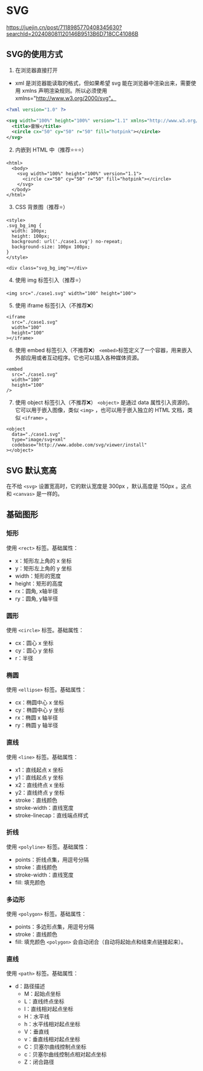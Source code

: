 # SVG
https://juejin.cn/post/7118985770408345630?searchId=202408081120146B9513B6D718CC41086B
## SVG的使用方式
1. 在浏览器直接打开
  - xml 是浏览器能读取的格式，但如果希望 svg 能在浏览器中渲染出来，需要使用 xmlns 声明渲染规则。所以必须使用 xmlns="http://www.w3.org/2000/svg"。
```svg
<?xml version="1.0" ?>

<svg width="100%" height="100%" version="1.1" xmlns="http://www.w3.org/2000/svg">
  <title>雷猴</title>
  <circle cx="50" cy="50" r="50" fill="hotpink"></circle>
</svg>
```
2. 内嵌到 HTML 中（推荐⭐⭐⭐）
```
<html>
  <body>
    <svg width="100%" height="100%" version="1.1">
      <circle cx="50" cy="50" r="50" fill="hotpink"></circle>
    </svg>
  </body>
</html>
```
3. CSS 背景图（推荐⭐）
```
<style>
.svg_bg_img {
  width: 100px;
  height: 100px;
  background: url('./case1.svg') no-repeat;
  background-size: 100px 100px;
}
</style>

<div class="svg_bg_img"></div>
```
4. 使用 img 标签引入（推荐⭐）
```
<img src="./case1.svg" width="100" height="100">
```
5. 使用 iframe 标签引入（不推荐❌）
```
<iframe
  src="./case1.svg"
  width="100"
  height="100"
></iframe>
```
6. 使用 embed 标签引入（不推荐❌）
`<embed>`标签定义了一个容器，用来嵌入外部应用或者互动程序。它也可以插入各种媒体资源。
```
<embed
  src="./case1.svg"
  width="100"
  height="100"
/>
```
7. 使用 object 标签引入（不推荐❌）
`<object>` 是通过 data 属性引入资源的。它可以用于嵌入图像，类似 `<img>` ，也可以用于嵌入独立的 HTML 文档，类似 `<iframe>` 。
```
<object
  data="./case1.svg"
  type="image/svg+xml"
  codebase="http://www.adobe.com/svg/viewer/install"
></object>
```
## SVG 默认宽高
在不给 `<svg>` 设置宽高时，它的默认宽度是 300px ，默认高度是 150px 。这点和 `<canvas>` 是一样的。

## 基础图形
### 矩形
使用 `<rect>` 标签。基础属性：
- x：矩形左上角的 x 坐标
- y：矩形左上角的 y 坐标
- width：矩形的宽度
- height：矩形的高度
- rx：圆角, x轴半径
- ry：圆角, y轴半径
### 圆形
使用 `<circle>` 标签。基础属性：
- cx：圆心 x 坐标
- cy：圆心 y 坐标
- r：半径
### 椭圆
使用 `<ellipse>` 标签。基础属性：
- cx：椭圆中心 x 坐标
- cy：椭圆中心 y 坐标
- rx：椭圆 x 轴半径
- ry：椭圆 y 轴半径
### 直线
使用 `<line>` 标签。基础属性：
- x1：直线起点 x 坐标
- y1：直线起点 y 坐标
- x2：直线终点 x 坐标
- y2：直线终点 y 坐标
- stroke：直线颜色
- stroke-width：直线宽度
- stroke-linecap：直线端点样式
### 折线
使用 `<polyline>` 标签。基础属性：
- points：折线点集，用逗号分隔
- stroke：直线颜色
- stroke-width：直线宽度
- fill: 填充颜色
### 多边形
使用 `<polygon>` 标签。基础属性：
- points：多边形点集，用逗号分隔
- stroke：直线颜色
- fill: 填充颜色
`<polygon>` 会自动闭合（自动将起始点和结束点链接起来）。
### 直线
使用 `<path>` 标签。基础属性：
- d：路径描述
  - M：起始点坐标
  - L：直线终点坐标
  - l：直线相对起点坐标
  - H：水平线
  - h：水平线相对起点坐标
  - V：垂直线
  - v：垂直线相对起点坐标
  - C：贝塞尔曲线控制点坐标
  - c：贝塞尔曲线控制点相对起点坐标
  - Z：闭合路径

